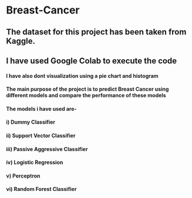 # Breast-Cancer

## The dataset for this project has been taken from Kaggle.
## I have used Google Colab to execute the code

#### I have also dont visualization using a pie chart and histogram
#### The main purpose of the project is to predict Breast Cancer using different models and compare the performance of these models

#### The models i have used are-
#### i) Dummy Classifier
#### ii) Support Vector Classifier
#### iii) Passive Aggressive Classifier
#### iv) Logistic Regression
#### v) Perceptron
#### vi) Random Forest Classifier
